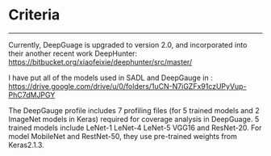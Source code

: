 ﻿# Criteria

---
Currently, DeepGuage is upgraded to version 2.0, and incorporated into their another recent work DeepHunter:   
https://bitbucket.org/xiaofeixie/deephunter/src/master/

I have put all of the models used in SADL and DeepGauge in :  
https://drive.google.com/drive/u/0/folders/1uCN-N7iGZFx91czUPyVup-PhC7dMJPGY

The DeepGauge profile includes 7 profiling files (for 5 trained models and 2 ImageNet models in Keras) required for coverage analysis in DeepGuage. 5 trained models include LeNet-1 LeNet-4 LeNet-5 VGG16 and ResNet-20. For model MobileNet and RestNet-50, they use pre-trained weights from Keras2.1.3.


